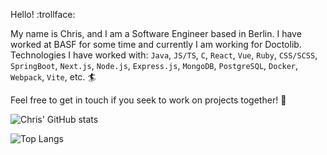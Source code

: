 Hello! :trollface:

My name is Chris, and I am a Software Engineer based in Berlin. I have worked at BASF for some time and currently I am working for Doctolib.
Technologies I have worked with: `Java`, `JS/TS`, `C`, `React`, `Vue`, `Ruby`, `CSS/SCSS`,  `SpringBoot`, `Next.js`, `Node.js`, `Express.js`, `MongoDB`, `PostgreSQL`, `Docker`, `Webpack`, `Vite`, etc. :surfer:

Feel free to get in touch if you seek to work on projects together! :handshake:

![Chris' GitHub stats](https://github-readme-stats.vercel.app/api?username=chrizzlekicks&show_icons=true&theme=transparent)

![Top Langs](https://github-readme-stats.vercel.app/api/top-langs/?username=chrizzlekicks&layout=compact&langs_count=7)
